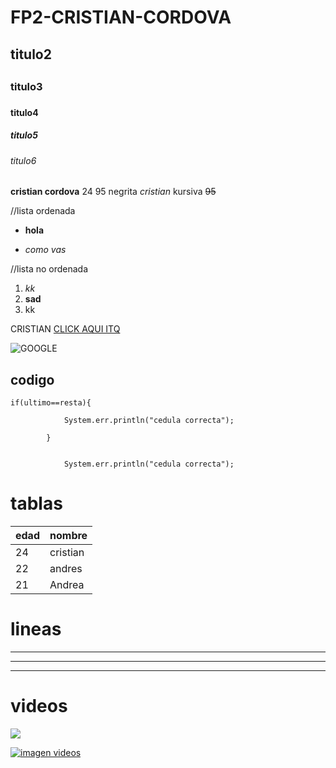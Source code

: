 # FP2-CRISTIAN-CORDOVA
## titulo2 <h2>
### titulo3 <h3>
#### titulo4 <h4>
##### titulo5 <h5>
###### titulo6 <h6>

**cristian cordova** 24 95 negrita
*cristian* kursiva
~~95~~

 //lista ordenada

* **hola**
+ *como vas*

 //lista no ordenada
1. *kk*
2. **sad**
3. kk

CRISTIAN [CLICK AQUI ITQ](http://itq.edu.ec/)

![GOOGLE](https://img-cdn.hipertextual.com/files/2015/09/googles-new-logo-.gif?strip=all&lossy=1&quality=55&ssl=1) 


## codigo

```
if(ultimo==resta){
            
            System.err.println("cedula correcta");
            
        }
```
```
            
            System.err.println("cedula correcta");
```

# tablas
|edad|nombre|
|----|------|
|24|cristian|
|22|andres|
|21|Andrea|

# lineas
 ---
 ***
 ___

# videos

<a href="http://www.youtube.com/watch?feature=player_embedded&v=QF9q_YRxTS4" target="_blank">
<img
src="http://img.youtube.com/vi/QF9q_YRxTS4/0.jpg"
></img>
</a>

[![imagen videos](http://img.youtube.com/vi/QF9q_YRxTS4/0.jpg)](http://www.youtube.com/watch?feature=player_embedded&v=QF9q_YRxTS4)